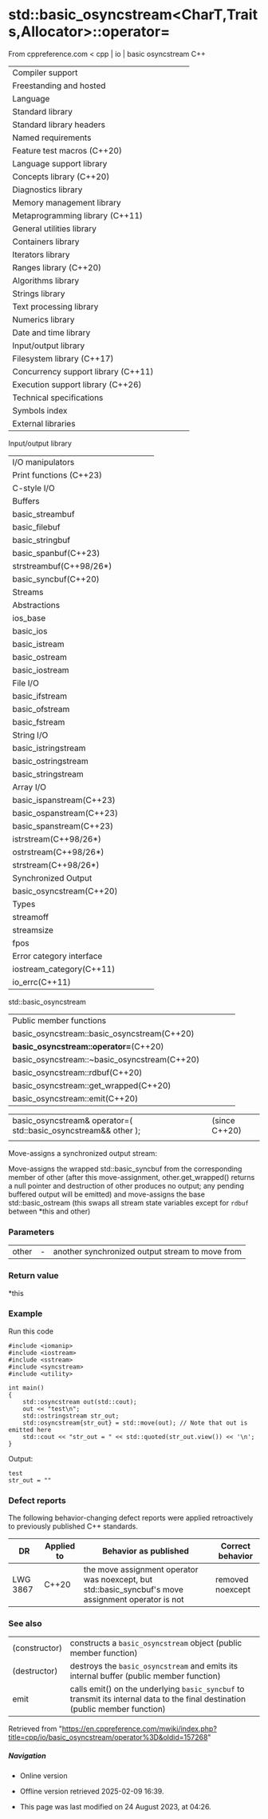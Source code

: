 # std::basic_osyncstream<CharT,Traits,Allocator>::operator=

From cppreference.com
< cpp‎ | io‎ | basic osyncstream
C++

|  |  |  |  |  |
| --- | --- | --- | --- | --- |
| Compiler support | | | | |
| Freestanding and hosted | | | | |
| Language | | | | |
| Standard library | | | | |
| Standard library headers | | | | |
| Named requirements | | | | |
| Feature test macros (C++20) | | | | |
| Language support library | | | | |
| Concepts library (C++20) | | | | |
| Diagnostics library | | | | |
| Memory management library | | | | |
| Metaprogramming library (C++11) | | | | |
| General utilities library | | | | |
| Containers library | | | | |
| Iterators library | | | | |
| Ranges library (C++20) | | | | |
| Algorithms library | | | | |
| Strings library | | | | |
| Text processing library | | | | |
| Numerics library | | | | |
| Date and time library | | | | |
| Input/output library | | | | |
| Filesystem library (C++17) | | | | |
| Concurrency support library (C++11) | | | | |
| Execution support library (C++26) | | | | |
| Technical specifications | | | | |
| Symbols index | | | | |
| External libraries | | | | |

Input/output library

|  |  |  |  |  |
| --- | --- | --- | --- | --- |
| I/O manipulators | | | | |
| Print functions (C++23) | | | | |
| C-style I/O | | | | |
| Buffers | | | | |
| basic_streambuf | | | | |
| basic_filebuf | | | | |
| basic_stringbuf | | | | |
| basic_spanbuf(C++23) | | | | |
| strstreambuf(C++98/26\*) | | | | |
| basic_syncbuf(C++20) | | | | |
| Streams | | | | |
| Abstractions | | | | |
| ios_base | | | | |
| basic_ios | | | | |
| basic_istream | | | | |
| basic_ostream | | | | |
| basic_iostream | | | | |
| File I/O | | | | |
| basic_ifstream | | | | |
| basic_ofstream | | | | |
| basic_fstream | | | | |
| String I/O | | | | |
| basic_istringstream | | | | |
| basic_ostringstream | | | | |
| basic_stringstream | | | | |
| Array I/O | | | | |
| basic_ispanstream(C++23) | | | | |
| basic_ospanstream(C++23) | | | | |
| basic_spanstream(C++23) | | | | |
| istrstream(C++98/26\*) | | | | |
| ostrstream(C++98/26\*) | | | | |
| strstream(C++98/26\*) | | | | |
| Synchronized Output | | | | |
| basic_osyncstream(C++20) | | | | |
| Types | | | | |
| streamoff | | | | |
| streamsize | | | | |
| fpos | | | | |
| Error category interface | | | | |
| iostream_category(C++11) | | | | |
| io_errc(C++11) | | | | |

std::basic_osyncstream

|  |  |  |  |  |
| --- | --- | --- | --- | --- |
| Public member functions | | | | |
| basic_osyncstream::basic_osyncstream(C++20) | | | | |
| ****basic_osyncstream::operator=****(C++20) | | | | |
| basic_osyncstream::~basic_osyncstream(C++20) | | | | |
| basic_osyncstream::rdbuf(C++20) | | | | |
| basic_osyncstream::get_wrapped(C++20) | | | | |
| basic_osyncstream::emit(C++20) | | | | |

|  |  |  |
| --- | --- | --- |
| basic_osyncstream& operator=( std::basic_osyncstream&& other ); |  | (since C++20) |
|  |  |  |

Move-assigns a synchronized output stream:

Move-assigns the wrapped std::basic_syncbuf from the corresponding member of other (after this move-assignment, other.get_wrapped() returns a null pointer and destruction of other produces no output; any pending buffered output will be emitted) and move-assigns the base std::basic_ostream (this swaps all stream state variables except for `rdbuf` between \*this and other)

### Parameters

|  |  |  |
| --- | --- | --- |
| other | - | another synchronized output stream to move from |

### Return value

\*this

### Example

Run this code

```
#include <iomanip>
#include <iostream>
#include <sstream>
#include <syncstream>
#include <utility>
 
int main()
{
    std::osyncstream out(std::cout);
    out << "test\n";
    std::ostringstream str_out;
    std::osyncstream{str_out} = std::move(out); // Note that out is emitted here
    std::cout << "str_out = " << std::quoted(str_out.view()) << '\n';
}

```

Output:

```
test
str_out = ""

```

### Defect reports

The following behavior-changing defect reports were applied retroactively to previously published C++ standards.

| DR | Applied to | Behavior as published | Correct behavior |
| --- | --- | --- | --- |
| LWG 3867 | C++20 | the move assignment operator was noexcept, but std::basic_syncbuf's move assignment operator is not | removed noexcept |

### See also

|  |  |
| --- | --- |
| (constructor) | constructs a `basic_osyncstream` object   (public member function) |
| (destructor) | destroys the `basic_osyncstream` and emits its internal buffer   (public member function) |
| emit | calls emit() on the underlying `basic_syncbuf` to transmit its internal data to the final destination   (public member function) |

Retrieved from "<https://en.cppreference.com/mwiki/index.php?title=cpp/io/basic_osyncstream/operator%3D&oldid=157268>"

##### Navigation

- Online version
- Offline version retrieved 2025-02-09 16:39.

- This page was last modified on 24 August 2023, at 04:26.